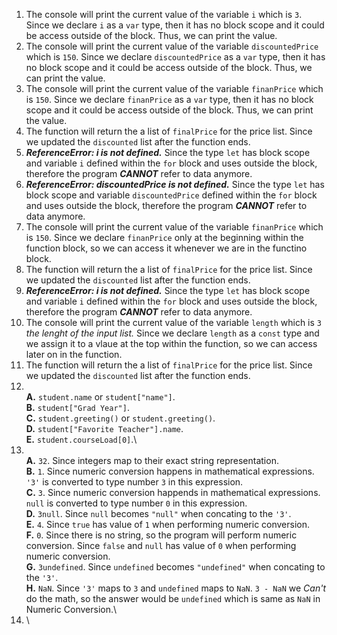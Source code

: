 1. The console will print the current value of the variable ```i``` which is ```3```. Since we declare ```i``` as a ```var``` type, then it has no block scope and it could be access outside of the block. Thus, we can print the value.
2. The console will print the current value of the variable ```discountedPrice``` which is ```150```. Since we declare ```discountedPrice``` as a ```var``` type, then it has no block scope and it could be access outside of the block. Thus, we can print the value.
3. The console will print the current value of the variable ```finanPrice``` which is ```150```. Since we declare ```finanPrice``` as a ```var``` type, then it has no block scope and it could be access outside of the block. Thus, we can print the value.
4. The function will return the a list of ```finalPrice``` for the price list. Since we updated the ```discounted``` list after the function ends.
5.  ___ReferenceError: i is not defined.___ Since the type ```let``` has block scope and variable ```i``` defined within the ```for``` block and uses outside the block, therefore the program **_CANNOT_** refer to data anymore.
6.  ___ReferenceError: discountedPrice is not defined.___ Since the type ```let``` has block scope and variable ```discountedPrice``` defined within the ```for``` block and uses outside the block, therefore the program **_CANNOT_** refer to data anymore.
7. The console will print the current value of the variable ```finanPrice``` which is ```150```. Since we declare ```finanPrice``` only at the beginning within the function block, so we can access it whenever we are in the functino block.
8. The function will return the a list of ```finalPrice``` for the price list. Since we updated the ```discounted``` list after the function ends.
9. ___ReferenceError: i is not defined.___ Since the type ```let``` has block scope and variable ```i``` defined within the ```for``` block and uses outside the block, therefore the program **_CANNOT_** refer to data anymore.
10. The console will print the current value of the variable ```length``` which is ```3``` *the lenght of the input list.* Since we declare ```length``` as a ```const``` type and we assign it to a vlaue at the top within the function, so we can access later on in the function.
11. The function will return the a list of ```finalPrice``` for the price list. Since we updated the ```discounted``` list after the function ends.
12. \
    __A.__ ```student.name``` or ```student["name"]```.\
    __B.__ ```student["Grad Year"]```.\
    __C.__ ```student.greeting()``` or ```student.greeting()```.\
    __D.__ ```student["Favorite Teacher"].name```.\
    __E.__ ```student.courseLoad[0]```.\
13. \
    __A.__ ```32```. Since integers map to their exact string representation.\
    __B.__ ```1```. Since numeric conversion happens in mathematical expressions. ```'3'``` is converted to type number ```3``` in this expression.\
    __C.__ ```3```. Since numeric conversion happends in mathematical expressions. ```null``` is converted to type number ```0``` in this expression.\
    __D.__ ```3null```. Since ```null``` becomes ```"null"``` when concating to the ```'3'```.\
    __E.__ ```4```. Since ```true``` has value of ```1``` when performing numeric conversion. \
    __F.__ ```0```. Since there is no string, so the program will perform numeric conversion. Since ```false``` and ```null``` has value of ```0``` when performing numeric conversion. \
    __G.__ ```3undefined```. Since ```undefined``` becomes ```"undefined"``` when concating to the ```'3'```.\
    __H.__ ```NaN```. Since ```'3'``` maps to ```3``` and ```undefined``` maps to ```NaN```. ```3 - NaN``` we _Can't_ do the math, so the answer would be ```undefined``` which is same as ```NaN``` in Numeric Conversion.\
14. \ 